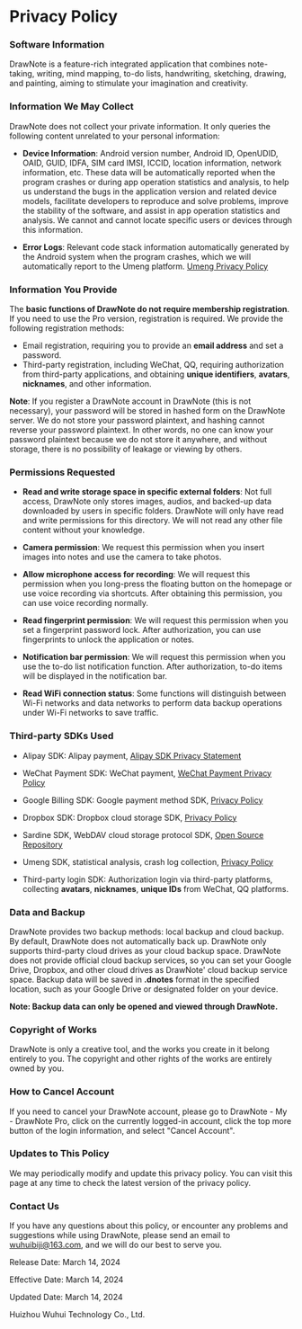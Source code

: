 # Privacy Policy

### Software Information

DrawNote is a feature-rich integrated application that combines note-taking, writing, mind mapping, to-do lists, handwriting, sketching, drawing, and painting, aiming to stimulate your imagination and creativity.

### Information We May Collect
DrawNote does not collect your private information. It only queries the following content unrelated to your personal information:

- **Device Information**: Android version number, Android ID, OpenUDID, OAID, GUID, IDFA, SIM card IMSI, ICCID, location information, network information, etc. These data will be automatically reported when the program crashes or during app operation statistics and analysis, to help us understand the bugs in the application version and related device models, facilitate developers to reproduce and solve problems, improve the stability of the software, and assist in app operation statistics and analysis. We cannot and cannot locate specific users or devices through this information.

- **Error Logs**: Relevant code stack information automatically generated by the Android system when the program crashes, which we will automatically report to the Umeng platform. [Umeng Privacy Policy](https://www.umeng.com/page/policy)

### Information You Provide
The **basic functions of DrawNote do not require membership registration**. If you need to use the Pro version, registration is required. We provide the following registration methods:

- Email registration, requiring you to provide an **email address** and set a password.
- Third-party registration, including WeChat, QQ, requiring authorization from third-party applications, and obtaining **unique identifiers**, **avatars**, **nicknames**, and other information.

**Note**: If you register a DrawNote account in DrawNote (this is not necessary), your password will be stored in hashed form on the DrawNote server. We do not store your password plaintext, and hashing cannot reverse your password plaintext. In other words, no one can know your password plaintext because we do not store it anywhere, and without storage, there is no possibility of leakage or viewing by others.

### Permissions Requested
- **Read and write storage space in specific external folders**: Not full access, DrawNote only stores images, audios, and backed-up data downloaded by users in specific folders. DrawNote will only have read and write permissions for this directory. We will not read any other file content without your knowledge.

- **Camera permission**: We request this permission when you insert images into notes and use the camera to take photos.

- **Allow microphone access for recording**: We will request this permission when you long-press the floating button on the homepage or use voice recording via shortcuts. After obtaining this permission, you can use voice recording normally.

- **Read fingerprint permission**: We will request this permission when you set a fingerprint password lock. After authorization, you can use fingerprints to unlock the application or notes.

- **Notification bar permission**: We will request this permission when you use the to-do list notification function. After authorization, to-do items will be displayed in the notification bar.

- **Read WiFi connection status**: Some functions will distinguish between Wi-Fi networks and data networks to perform data backup operations under Wi-Fi networks to save traffic.

### Third-party SDKs Used
- Alipay SDK: Alipay payment, [Alipay SDK Privacy Statement](https://opendocs.alipay.com/open/54/01g6qm)

- WeChat Payment SDK: WeChat payment, [WeChat Payment Privacy Policy](https://www.tencent.com/zh-cn/privacy-policy.html)

- Google Billing SDK: Google payment method SDK, [Privacy Policy](https://support.google.com/googleplay/android-developer/answer/10281818)

- Dropbox SDK: Dropbox cloud storage SDK, [Privacy Policy](https://www.dropbox.com/privacy)

- Sardine SDK, WebDAV cloud storage protocol SDK, [Open Source Repository](https://github.com/lookfirst/sardine)

- Umeng SDK, statistical analysis, crash log collection, [Privacy Policy](https://www.umeng.com/page/policy)

- Third-party login SDK: Authorization login via third-party platforms, collecting **avatars**, **nicknames**, **unique IDs** from WeChat, QQ platforms.

### Data and Backup
DrawNote provides two backup methods: local backup and cloud backup. By default, DrawNote does not automatically back up. DrawNote only supports third-party cloud drives as your cloud backup space. DrawNote does not provide official cloud backup services, so you can set your Google Drive, Dropbox, and other cloud drives as DrawNote' cloud backup service space. Backup data will be saved in **.dnotes** format in the specified location, such as your Google Drive or designated folder on your device.

**Note: Backup data can only be opened and viewed through DrawNote.**

### Copyright of Works
DrawNote is only a creative tool, and the works you create in it belong entirely to you. The copyright and other rights of the works are entirely owned by you.

### How to Cancel Account
If you need to cancel your DrawNote account, please go to DrawNote - My - DrawNote Pro, click on the currently logged-in account, click the top more button of the login information, and select "Cancel Account".

### Updates to This Policy
We may periodically modify and update this privacy policy. You can visit this page at any time to check the latest version of the privacy policy.

### Contact Us
If you have any questions about this policy, or encounter any problems and suggestions while using DrawNote, please send an email to wuhuibiji@163.com, and we will do our best to serve you.

Release Date: March 14, 2024

Effective Date: March 14, 2024

Updated Date: March 14, 2024

Huizhou Wuhui Technology Co., Ltd.